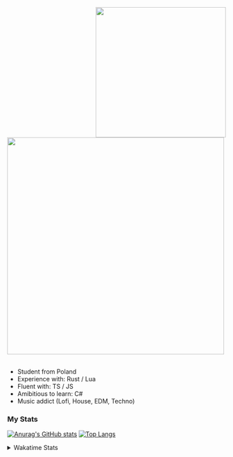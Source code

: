 <img src="https://github.com/mufaroxyz/mufaroxyz/assets/81554673/0480e946-2aec-406b-81d5-c32100d5c9f8" align="right" width="300" />
<img src="https://github.com/mufaroxyz/mufaroxyz/assets/81554673/e31a8db7-3374-4a2e-b7b7-acd366d6af33" width="500" />
<br />
<br />


- Student from Poland
- Experience with: Rust / Lua
- Fluent with: TS / JS
- Amibitious to learn: C#
- Music addict (Lofi, House, EDM, Techno)

### My Stats

[![Anurag's GitHub stats](https://github-readme-stats.vercel.app/api?username=mufaroxyz&show_icons=true&theme=aura_dark&border_color=eb4034)](https://github.com/anuraghazra/github-readme-stats)
[![Top Langs](https://github-readme-stats.vercel.app/api/top-langs/?username=mufaroxyz&layout=compact&theme=aura_dark&border_color=eb4034&langs_count=6)](https://github.com/anuraghazra/github-readme-stats)
<br />
<details>
  <summary>Wakatime Stats</summary>
  <img src="https://github-readme-stats.vercel.app/api/wakatime?&username=mufaro&layout=compact&theme=aura_dark&border_color=eb4034&range=all_time" />
  
</details>
